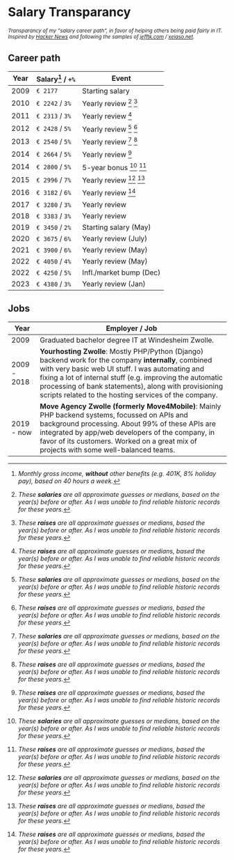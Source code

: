 # Salary Transparancy
<sub>_Transparancy of my "salary career path", in favor of helping others being paid fairly in IT. Inspired by [Hacker News](https://news.ycombinator.com/item?id=33323826) and following the samples of [jefftk.com](https://www.jefftk.com/money) / [xeiaso.net](https://xeiaso.net/salary-transparency)._</sub> 

## Career path
| **Year** | **Salary[^1] / ``+%``** | **Event**               |
|----------|-------------------------|-------------------------|
| 2009     | ``€ 2177``              | Starting salary         |
| 2010     | ``€ 2242`` / ``3%``     | Yearly review [^2] [^3] |
| 2011     | ``€ 2313`` / ``3%``     | Yearly review [^3]      |
| 2012     | ``€ 2428`` / ``5%``     | Yearly review [^2] [^3] |
| 2013     | ``€ 2540`` / ``5%``     | Yearly review [^2] [^3] |
| 2014     | ``€ 2664`` / ``5%``     | Yearly review  [^3]     |
| 2014     | ``€ 2800`` / ``5%``     | 5-year bonus  [^2] [^3] |
| 2015     | ``€ 2996`` / ``7%``     | Yearly review [^2] [^3] |
| 2016     | ``€ 3182`` / ``6%``     | Yearly review [^3]      |
| 2017     | ``€ 3280`` / ``3%``     | Yearly review           |
| 2018     | ``€ 3383`` / ``3%``     | Yearly review           |
| 2019     | ``€ 3450`` / ``2%``     | Starting salary (May)   |
| 2020     | ``€ 3675`` / ``6%``     | Yearly review (July)    |
| 2021     | ``€ 3900`` / ``6%``     | Yearly review (May)     |
| 2022     | ``€ 4050`` / ``4%``     | Yearly review (May)     |
| 2022     | ``€ 4250`` / ``5%``     | Infl./market bump (Dec) |
| 2023     | ``€ 4380`` / ``3%``     | Yearly review (Jan)     |

[^1]: *Monthly gross income, **without** other benefits (e.g. 401K, 8% holiday pay), based on 40 hours a week.*
[^2]: *These **salaries** are all approximate guesses or medians, based on the year(s) before or after. As I was unable to find reliable historic records for these years.*
[^3]: *These **raises** are all approximate guesses or medians, based the year(s) before or after. As I was unable to find reliable historic records for these years.*

## Jobs
| **Year**    | **Employer / Job**                                                                                                                                                                                                                                                                                                                       |
|-------------|------------------------------------------------------------------------------------------------------------------------------------------------------------------------------------------------------------------------------------------------------------------------------------------------------------------------------------------|
| 2009        | Graduated bachelor degree IT at Windesheim Zwolle.                                                                                                                                                                                                                                                                                       | 
| 2009 - 2018 | **Yourhosting Zwolle**: Mostly PHP/Python (Django) backend work for the company **internally**, combined with very basic web UI stuff. I was automating and fixing a lot of internal stuff (e.g. improving the automatic processing of bank statements), along with provisioning scripts related to the hosting services of the company. | 
| 2019 - now  | **Move Agency Zwolle (formerly Move4Mobile)**: Mainly PHP backend systems, focussed on APIs and background processing. About 99% of these APIs are integrated by app/web developers of the company, in favor of its customers. Worked on a great mix of projects with some well-balanced teams.                                          | 
